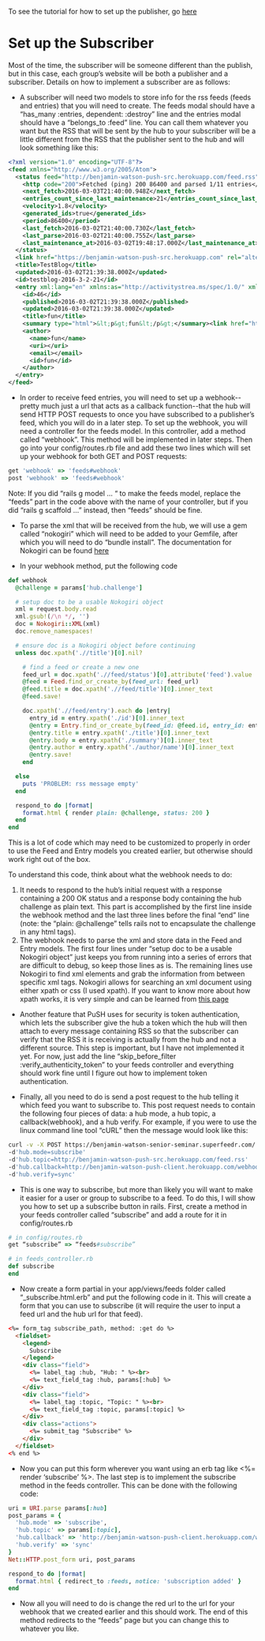 To see the tutorial for how to set up the publisher, go [here](https://github.com/americk0/PuSH_publisher "PuSH publisher")

# Set up the Subscriber
Most of the time, the subscriber will be someone different than the publish, but in this case, each group’s website will be both a publisher and a subscriber. Details on how to implement a subscriber are as follows:

* A subscriber will need two models to store info for the rss feeds (feeds and entries) that you will need to create. The feeds modal should have a “has_many :entries, dependent: :destroy” line and the entries modal should have a “belongs_to :feed” line. You can call them whatever you want but the RSS that will be sent by the hub to your subscriber will be a little different from the RSS that the publisher sent to the hub and will look something like this:

```xml
<?xml version="1.0" encoding="UTF-8"?>
<feed xmlns="http://www.w3.org/2005/Atom">
  <status feed="http://benjamin-watson-push-src.herokuapp.com/feed.rss" xmlns="http://superfeedr.com/xmpp-pubsub-ext">
    <http code="200">Fetched (ping) 200 86400 and parsed 1/11 entries</http>
    <next_fetch>2016-03-03T21:40:00.948Z</next_fetch>
    <entries_count_since_last_maintenance>21</entries_count_since_last_maintenance>
    <velocity>1.8</velocity>
    <generated_ids>true</generated_ids>
    <period>86400</period>
    <last_fetch>2016-03-02T21:40:00.730Z</last_fetch>
    <last_parse>2016-03-02T21:40:00.755Z</last_parse>
    <last_maintenance_at>2016-03-02T19:48:17.000Z</last_maintenance_at>
  </status>
  <link href="https://benjamin-watson-push-src.herokuapp.com" rel="alternate" title="TestBlog" type="text/html"/><link href="https://benjamin-watson-senior-seminar.superfeedr.com/" rel="hub" title="" type="text/html"/><link href="http://benjamin-watson-push-src.herokuapp.com/feed.rss" rel="self" title="TestBlog" type="application/rss+xml"/>
  <title>TestBlog</title>
  <updated>2016-03-02T21:39:38.000Z</updated>
  <id>testblog-2016-3-2-21</id>
  <entry xml:lang="en" xmlns:as="http://activitystrea.ms/spec/1.0/" xmlns:geo="http://www.georss.org/georss" xmlns:sf="http://superfeedr.com/xmpp-pubsub-ext" xmlns="http://www.w3.org/2005/Atom">
    <id>46</id>
    <published>2016-03-02T21:39:38.000Z</published>
    <updated>2016-03-02T21:39:38.000Z</updated>
    <title>fun</title>
    <summary type="html">&lt;p&gt;fun&lt;/p&gt;</summary><link href="https://benjamin-watson-push-src.herokuapp.com/blog_articles/46" rel="alternate" title="fun" type="text/html"/>
    <author>
      <name>fun</name>
      <uri></uri>
      <email></email>
      <id>fun</id>
    </author>
  </entry>
</feed>
```

* In order to receive feed entries, you will need to set up a webhook--pretty much just a url that acts as a callback function--that the hub will send HTTP POST requests to once you have subscribed to a publisher’s feed, which you will do in a later step. To set up the webhook, you will need a controller for the feeds model. In this controller, add a method called “webhook”. This method will be implemented in later steps. Then go into your config/routes.rb file and add these two lines which will set up your webhook for both GET and POST requests:

```ruby
get 'webhook' => 'feeds#webhook'
post 'webhook' => 'feeds#webhook'
```

Note: If you did “rails g model ... “ to make the feeds model, replace the “feeds” part in the code above with the name of your controller, but if you did “rails g scaffold ...” instead, then “feeds” should be fine.

* To parse the xml that will be received from the hub, we will use a gem called “nokogiri” which will need to be added to your Gemfile, after which you will need to do “bundle install”. The documentation for Nokogiri can be found [here](http://www.rubydoc.info/github/sparklemotion/nokogiri/Nokogiri/XML/Node "Nokogiri")

* In your webhook method, put the following code

```ruby
def webhook
  @challenge = params['hub.challenge']

  # setup doc to be a usable Nokogiri object
  xml = request.body.read
  xml.gsub!(/\n */, '')
  doc = Nokogiri::XML(xml)
  doc.remove_namespaces!

  # ensure doc is a Nokogiri object before continuing
  unless doc.xpath('.//title')[0].nil?

    # find a feed or create a new one
    feed_url = doc.xpath('.//feed/status')[0].attribute('feed').value
    @feed = Feed.find_or_create_by(feed_url: feed_url)
    @feed.title = doc.xpath('.//feed/title')[0].inner_text
    @feed.save!

    doc.xpath('.//feed/entry').each do |entry|
      entry_id = entry.xpath('./id')[0].inner_text
      @entry = Entry.find_or_create_by(feed_id: @feed.id, entry_id: entry_id)
      @entry.title = entry.xpath('./title')[0].inner_text
      @entry.body = entry.xpath('./summary')[0].inner_text
      @entry.author = entry.xpath('./author/name')[0].inner_text
      @entry.save!
    end

  else
    puts 'PROBLEM: rss message empty'
  end

  respond_to do |format|
    format.html { render plain: @challenge, status: 200 }
  end
end
```

This is a lot of code which may need to be customized to properly in order to use the Feed and Entry models you created earlier, but otherwise should work right out of the box.

To understand this code, think about what the webhook needs to do:
1. It needs to respond to the hub’s initial request with a response containing a 200 OK status and a response body containing the hub challenge as plain text. This part is accomplished by the first line inside the webhook method and the last three lines before the final “end” line (note: the “plain: @challenge” tells rails not to encapsulate the challenge in any html tags).
2. The webhook needs to parse the xml and store data in the Feed and Entry models. The first four lines under “setup doc to be a usable Nokogiri object” just keeps you from running into a series of errors that are difficult to debug, so keep those lines as is. The remaining lines use Nokogiri to find xml elements and grab the information from between specific xml tags. Nokogiri allows for searching an xml document using either xpath or css (I used xpath). If you want to know more about how xpath works, it is very simple and can be learned from [this page](http://www.w3schools.com/xsl/xpath_syntax.asp "Xpath Tutorial")

* Another feature that PuSH uses for security is token authentication, which lets the subscriber give the hub a token which the hub will then attach to every message containing RSS so that the subscriber can verify that the RSS it is receiving is actually from the hub and not a different source. This step is important, but I have not implemented it yet. For now, just add the line “skip_before_filter  :verify_authenticity_token” to your feeds controller and everything should work fine until I figure out how to implement token authentication.

* Finally, all you need to do is send a post request to the hub telling it which feed you want to subscribe to. This post request needs to contain the following four pieces of data: a hub mode, a hub topic, a callback(webhook), and a hub verify. For example, if you were to use the linux command line tool “cURL” then the message would look like this:

```bash
curl -v -X POST https://benjamin-watson-senior-seminar.superfeedr.com/
-d'hub.mode=subscribe'
-d'hub.topic=http://benjamin-watson-push-src.herokuapp.com/feed.rss'
-d'hub.callback=http://benjamin-watson-push-client.herokuapp.com/webhook'
-d'hub.verify=sync'
```

* This is one way to subscribe, but more than likely you will want to make it easier for a user or group to subscribe to a feed. To do this, I will show you how to set up a subscribe button in rails. First, create a method in your feeds controller called “subscribe” and add a route for it in config/routes.rb

```ruby
# in config/routes.rb
get “subscribe” => “feeds#subscribe”

# in feeds_controller.rb
def subscribe
end
```

* Now create a form partial in your app/views/feeds folder called “\_subscribe.html.erb” and put the following code in it. This will create a form that you can use to subscribe (it will require the user to input a feed url and the hub url for that feed).

```html
<%= form_tag subscribe_path, method: :get do %>
  <fieldset>
    <legend>
      Subscribe
    </legend>
    <div class="field">
      <%= label_tag :hub, "Hub: " %><br>
      <%= text_field_tag :hub, params[:hub] %>
    </div>
    <div class="field">
      <%= label_tag :topic, "Topic: " %><br>
      <%= text_field_tag :topic, params[:topic] %>
    </div>
    <div class="actions">
      <%= submit_tag "Subscribe" %>
    </div>
  </fieldset>
<% end %>
```

* Now you can put this form wherever you want using an erb tag like <%= render ‘subscribe’ %>. The last step is to implement the subscribe method in the feeds controller. This can be done with the following code:

```ruby
uri = URI.parse params[:hub]
post_params = {
  'hub.mode' => 'subscribe',
  'hub.topic' => params[:topic],
  'hub.callback' => 'http://benjamin-watson-push-client.herokuapp.com/webhook',
  'hub.verify' => 'sync'
}
Net::HTTP.post_form uri, post_params

respond_to do |format|
  format.html { redirect_to :feeds, notice: 'subscription added' }
end
```

* Now all you will need to do is change the red url to the url for your webhook that we created earlier and this should work. The end of this method redirects to the “feeds” page but you can change this to whatever you like.
